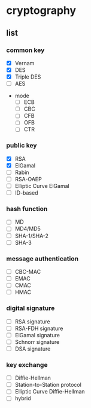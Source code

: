 # cryptography

## list

### common key
- [x] Vernam
- [x] DES
- [x] Triple DES
- [ ] AES
- mode
  - [ ] ECB
  - [ ] CBC
  - [ ] CFB
  - [ ] OFB
  - [ ] CTR

### public key
- [x] RSA
- [x] ElGamal
- [ ] Rabin
- [ ] RSA-OAEP
- [ ] Elliptic Curve ElGamal
- [ ] ID-based

### hash function
- [ ] MD
- [ ] MD4/MD5
- [ ] SHA-1/SHA-2
- [ ] SHA-3

### message authentication
- [ ] CBC-MAC
- [ ] EMAC
- [ ] CMAC
- [ ] HMAC

### digital signature
- [ ] RSA signature
- [ ] RSA-FDH signature
- [ ] ElGamal signature
- [ ] Schnorr signature
- [ ] DSA signature

### key exchange
- [ ] Diffie-Hellman
- [ ] Station-to-Station protocol
- [ ] Elliptic Curve Diffie-Hellman
- [ ] hybrid
